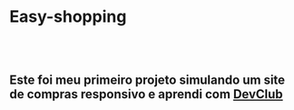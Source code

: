<h1>Easy-shopping</h1>
<br>
<br>
<h2>Este foi meu primeiro projeto simulando um site de compras responsivo e aprendi com <a href="https://rodolfomori.com.br/devclub">DevClub</a></h2>
